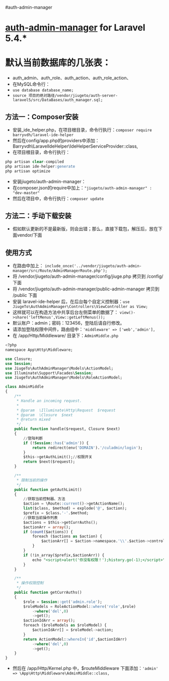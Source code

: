 #auth-admin-manager

# [auth-admin-manager](https://github.com/jiugeto/auth-admin-manager) for Laravel 5.4.*

# 默认当前数据库的几张表：
- auth_admin、auth_role、auth_action、auth_role_action、
- 在MySQL命令行：
- `use database database_name;`
- `source 项目的绝对路径/vendor/jiugeto/auth-server-laravel5/src/DataBases/auth_manager.sql;`

## 方法一：Composer安装
- 安装_ide_helper.php，在项目根目录，命令行执行：`composer require barryvdh/laravel-ide-helper`
- 然后在config/app.php的providers中添加：Barryvdh\LaravelIdeHelper\IdeHelperServiceProvider::class,
- 在项目根目录，命令行执行：
```sql
php artisan clear-compiled
php artisan ide-helper:generate
php artisan optimize
```
- 安装jiugeto/auth-admin-manager：
- 在composer.json的require中加上：`"jiugeto/auth-admin-manager" : "dev-master"`
- 然后在项目中，命令行执行：`composer update`
## 方法二：手动下载安装
- 假如默认更新的不是最新版，则会出错；那么，直接下载包，解压后，放在下面vendor/下面

## 使用方式
- 在路由中加上：
`include_once('../vendor/jiugeto/auth-admin-manager/src/Route/AdminManagerRoute.php');`
- 将 /vendor/jiugeto/auth-admin-manager/config/jiuge.php 拷贝到 /config/ 下面
- 将 /vendor/jiugeto/auth-admin-manager/public-admin-manager 拷贝到 /public 下面
- 安装 laravel-ide-helper 后，在后台每个自定义控制器：`use JiugeTo\AuthAdminManager\Controllers\ViewController as View;`
- 这样就可以在构造方法中共享后台左侧菜单的数据了： `view()->share('leftMenus',View::getLeftMenus());`
- 默认账户：admin；密码：123456，登陆后请自行修改。
- 请添加登陆权限中间件，路由组中：`'middleware' => ['web','admin'],`
- 在 /app/Http/Middleware/ 目录下：`AdminMiddle.php`
```sql
<?php
namespace App\Http\Middleware;

use Closure;
use Session;
use JiugeTo\AuthAdminManager\Models\ActionModel;
use Illuminate\Support\Facades\Session;
use JiugeTo\AuthAdminManager\Models\RoleActionModel;

class AdminMiddle
{
    /**
     * Handle an incoming request.
     *
     * @param  \Illuminate\Http\Request  $request
     * @param  \Closure  $next
     * @return mixed
     */
    public function handle($request, Closure $next)
    {
        //登陆判断
        if (!Session::has('admin')) {
            return redirect(env('DOMAIN').'/culadmin/login');
        }
        $this->getAuthLimit();//权限开关
        return $next($request);
    }

    /**
     * 限制当前的操作
     */
    public function getAuthLimit()
    {
        //获取当前控制器、方法
        $action = \Route::current()->getActionName();
        list($class, $method) = explode('@', $action);
        $prefix = $class.'-'.$method;
        //获取当前操作列表
        $actions = $this->getCurrAuths();
        $actionArr = array();
        if (count($actions)) {
            foreach ($actions as $action) {
                $actionArr[] = $action->namespace.'\\'.$action->controller.'-'.$action->action;
            }
        }
        if (!in_array($prefix,$actionArr)) {
            echo "<script>alert('你没有权限！');history.go(-1);</script>";exit;
        }
    }

    /**
     * 操作权限控制
     */
    public function getCurrAuths()
    {
        $role = Session::get('admin.role');
        $roleModels = RoleActionModel::where('role',$role)
            ->where('del',0)
            ->get();
        $actionIdArr = array();
        foreach ($roleModels as $roleModel) {
            $actionIdArr[] = $roleModel->action;
        }
        return ActionModel::whereIn('id',$actionIdArr)
            ->where('del',0)
            ->get();
    }
}
```
- 然后在 /app/Http/Kernel.php 中，$routeMiddleware 下面添加：`'admin' => \App\Http\Middleware\AdminMiddle::class,`